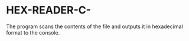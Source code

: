 # HEX-READER-C-
The program scans the contents of the file and outputs it in hexadecimal format to the console.
